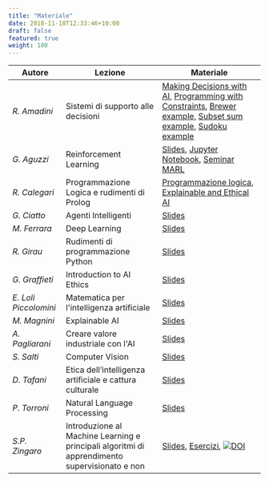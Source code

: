 ```yaml
---
title: "Materiale"
date: 2018-11-18T12:33:46+10:00
draft: false
featured: true
weight: 100
---
```



| Autore | Lezione | Materiale | 
|---|---|---|
| *R. Amadini* | Sistemi di supporto alle decisioni | [Making Decisions with AI](/amadini-constraints.pdf), [Programming with Constraints](/amadini-minizinc.pdf), [Brewer example](/amadini-brewer.mzn), [Subset sum example](/amadini-subset-sum.mzn), [Sudoku example](/amadini-sudoku.mzn) |
| *G. Aguzzi* | Reinforcement Learning | [Slides](/aguzzi.pdf), [Jupyter Notebook](https://github.com/cric96/intro-reinforcement-learning-python), [Seminar MARL](/aguzzi-intro-marl) |
| *R. Calegari* | Programmazione Logica e rudimenti di Prolog | [Programmazione logica](/calegari-prolog.pdf), [Explainable and Ethical AI](/calegari-xeai.pdf) |
| *G. Ciatto* | Agenti Intelligenti | [Slides](/ciatto.pdf) |
| *M. Ferrara* | Deep Learning | [Slides](/ferrara.pdf) |
| *R. Girau* | Rudimenti di programmazione Python | [Slides](/girau.pdf) |
| *G. Graffieti* | Introduction to AI Ethics | [Slides](/graffieti.pdf) |
| *E. Loli Piccolomini* | Matematica per l'intelligenza artificiale | [Slides](/piccolomini.pdf) |
| *M. Magnini* | Explainable AI | [Slides](/magnini.pdf) |
| *A. Pagliarani* | Creare valore industriale con l'AI | [Slides](/pagliarani.pdf) |
| *S. Salti* | Computer Vision |  [Slides](/salti.pdf) |
| *D. Tafani* | Etica dell’intelligenza artificiale e cattura culturale | [Slides](/tafani.pdf) |
| *P. Torroni* | Natural Language Processing | [Slides](/torroni.pdf) |
| *S.P. Zingaro* | Introduzione al Machine Learning e principali algoritmi di apprendimento supervisionato e non | [Slides](/zingaro.pdf), [Esercizi](https://github.com/lozingaro/asai-er-ml), [![DOI](https://zenodo.org/badge/DOI/10.5281/zenodo.8189794.svg)](https://doi.org/10.5281/zenodo.8189794) |

<!-- 
| *L. Pellegrini* -- Laboratorio di programmazione Python | 
| Mercoledì 19 Luglio | *A. Zanellati* -- Introduzione al Machine Learning e principali algoritmi di apprendimento supervisionato e non | Pausa pranzo  
| Giovedì 20 Luglio | *M. Francia* -- Data Mining | Pausa pranzo | **libero**  | 
-->

